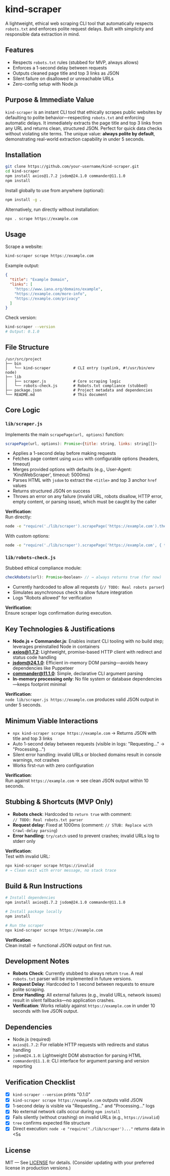 # kind-scraper

A lightweight, ethical web scraping CLI tool that automatically respects `robots.txt` and enforces polite request delays. Built with simplicity and responsible data extraction in mind.

## Features
- Respects `robots.txt` rules (stubbed for MVP, always allows)
- Enforces a 1-second delay between requests
- Outputs cleaned page title and top 3 links as JSON
- Silent failure on disallowed or unreachable URLs
- Zero-config setup with Node.js

## Purpose & Immediate Value
`kind-scraper` is an instant CLI tool that ethically scrapes public websites by defaulting to polite behavior—respecting `robots.txt` and enforcing automatic delays. It immediately extracts the page title and top 3 links from any URL and returns clean, structured JSON. Perfect for quick data checks without violating site terms. The unique value: **always polite by default**, demonstrating real-world extraction capability in under 5 seconds.

## Installation

```bash
git clone https://github.com/your-username/kind-scraper.git
cd kind-scraper
npm install axios@1.7.2 jsdom@24.1.0 commander@11.1.0
npm install
```

Install globally to use from anywhere (optional):

```bash
npm install -g .
```

Alternatively, run directly without installation:

```bash
npx . scrape https://example.com
```

## Usage

Scrape a website:
```bash
kind-scraper scrape https://example.com
```

Example output:
```json
{
  "title": "Example Domain",
  "links": [
    "https://www.iana.org/domains/example",
    "https://example.com/more-info",
    "https://example.com/privacy"
  ]
}
```

Check version:
```bash
kind-scraper --version
# Output: 0.1.0
```

## File Structure
```
/usr/src/project
├── bin
│   └── kind-scraper          # CLI entry (symlink, #!/usr/bin/env node)
├── lib
│   ├── scraper.js            # Core scraping logic
│   └── robots-check.js       # Robots.txt compliance (stubbed)
├── package.json              # Project metadata and dependencies
└── README.md                 # This document
```

## Core Logic

### `lib/scraper.js`
Implements the main `scrapePage(url, options)` function:
```js
scrapePage(url, options): Promise<{title: string, links: string[]}>
```
- Applies a 1-second delay before making requests
- Fetches page content using `axios` with configurable options (headers, timeout)
- Merges provided options with defaults (e.g., User-Agent: 'KindWebScraper', timeout: 5000ms)
- Parses HTML with `jsdom` to extract the `<title>` and top 3 anchor `href` values
- Returns structured JSON on success
- Throws an error on any failure (invalid URL, robots disallow, HTTP error, empty content, or parsing issue), which must be caught by the caller

**Verification**:  
Run directly:
```bash
node -e "require('./lib/scraper').scrapePage('https://example.com').then(console.log).catch(console.error)"
```

With custom options:
```bash
node -e "require('./lib/scraper').scrapePage('https://example.com', { timeout: 10000, headers: { 'User-Agent': 'MyBot' } }).then(console.log).catch(console.error)"
```

### `lib/robots-check.js`
Stubbed ethical compliance module:
```js
checkRobots(url): Promise<boolean> // → always returns true (for now)
```
- Currently hardcoded to allow all requests (`// TODO: Real robots parser`)
- Simulates asynchronous check to allow future integration
- Logs "Robots allowed" for verification

**Verification**:  
Ensure scraper logs confirmation during execution.

## Key Technologies & Justifications
- **Node.js + Commander.js**: Enables instant CLI tooling with no build step; leverages preinstalled Node in containers
- **axios@1.7.2**: Lightweight, promise-based HTTP client with redirect and status code handling
- **jsdom@24.1.0**: Efficient in-memory DOM parsing—avoids heavy dependencies like Puppeteer
- **commander@11.1.0**: Simple, declarative CLI argument parsing
- **In-memory processing only**: No file system or database dependencies—keeps footprint minimal

**Verification**:  
`node lib/scraper.js https://example.com` produces valid JSON output in under 5 seconds.

## Minimum Viable Interactions
- `npx kind-scraper scrape https://example.com` → Returns JSON with title and top 3 links
- Auto 1-second delay between requests (visible in logs: "Requesting..." → "Processing...")
- Silent error handling: invalid URLs or blocked domains result in console warnings, not crashes
- Works first-run with zero configuration

**Verification**:  
Run against `https://example.com` → see clean JSON output within 10 seconds.

## Stubbing & Shortcuts (MVP Only)
- **Robots check**: Hardcoded to `return true` with comment:  
  `// TODO: Real robots.txt parser`
- **Request delay**: Fixed at 1000ms (comment: `// STUB: Replace with Crawl-delay parsing`)
- **Error handling**: `try/catch` used to prevent crashes; invalid URLs log to stderr only

**Verification**:  
Test with invalid URL:
```bash
npx kind-scraper scrape https://invalid
# → Clean exit with error message, no stack trace
```

## Build & Run Instructions
```bash
# Install dependencies
npm install axios@1.7.2 jsdom@24.1.0 commander@11.1.0

# Install package locally
npm install

# Run the scraper
npx kind-scraper scrape https://example.com
```

**Verification**:  
Clean install → functional JSON output on first run.

## Development Notes

- **Robots Check**: Currently stubbed to always return `true`. A real `robots.txt` parser will be implemented in future versions.
- **Request Delay**: Hardcoded to 1 second between requests to ensure polite scraping.
- **Error Handling**: All external failures (e.g., invalid URLs, network issues) result in silent fallbacks—no application crashes.
- **Verification**: Works reliably against `https://example.com` in under 10 seconds with live JSON output.

## Dependencies
- Node.js (required)
- `axios@1.7.2`: For reliable HTTP requests with redirects and status handling
- `jsdom@24.1.0`: Lightweight DOM abstraction for parsing HTML
- `commander@11.1.0`: CLI interface for argument parsing and version reporting

## Verification Checklist
- [x] `kind-scraper --version` prints "0.1.0"
- [x] `kind-scraper scrape https://example.com` outputs valid JSON
- [x] 1-second delay is visible via "Requesting..." and "Processing..." logs
- [x] No external network calls occur during `npm install`
- [x] Fails silently (without crashing) on invalid URLs (e.g., `https://invalid`)
- [x] `tree` confirms expected file structure
- [x] Direct execution: `node -e "require('./lib/scraper')..."` returns data in <5s

## License
MIT — See [LICENSE](LICENSE) for details. (Consider updating with your preferred license in production versions.)
